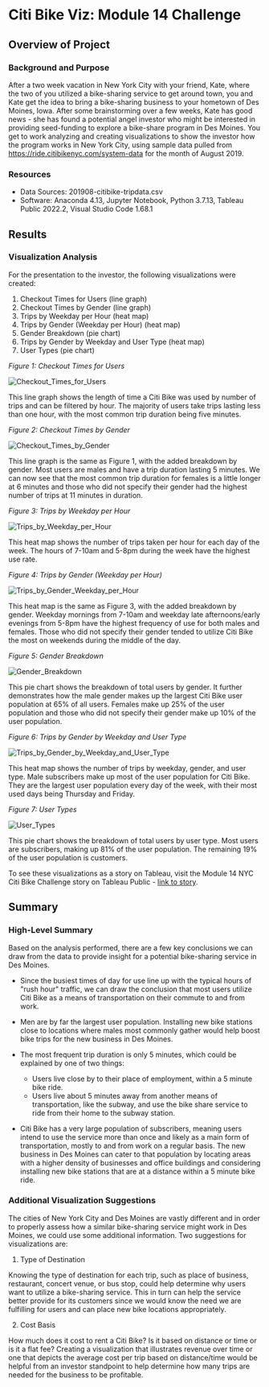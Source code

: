 # Citi Bike Viz: Module 14 Challenge

## Overview of Project

### Background and Purpose

After a two week vacation in New York City with your friend, Kate, where the two of you utilized a bike-sharing service to get around town, you and Kate get the idea to bring a bike-sharing business to your hometown of Des Moines, Iowa. After some brainstorming over a few weeks, Kate has good news - she has found a potential angel investor who might be interested in providing seed-funding to explore a bike-share program in Des Moines. You get to work analyzing and creating visualizations to show the investor how the program works in New York City, using sample data pulled from https://ride.citibikenyc.com/system-data for the month of August 2019.

### Resources

- Data Sources: 201908-citibike-tripdata.csv
- Software: Anaconda 4.13, Jupyter Notebook, Python 3.7.13, Tableau Public 2022.2, Visual Studio Code 1.68.1

## Results

### Visualization Analysis

For the presentation to the investor, the following visualizations were created:

1. Checkout Times for Users (line graph)
2. Checkout Times by Gender (line graph)
3. Trips by Weekday per Hour (heat map)
4. Trips by Gender (Weekday per Hour) (heat map)
5. Gender Breakdown (pie chart)
6. Trips by Gender by Weekday and User Type (heat map)
7. User Types (pie chart)

*Figure 1: Checkout Times for Users*

![Checkout_Times_for_Users](https://user-images.githubusercontent.com/106830513/189510860-fe21a281-208e-4c1f-a119-e61c49526a12.png)

This line graph shows the length of time a Citi Bike was used by number of trips and can be filtered by hour. The majority of users take trips lasting less than one hour, with the most common trip duration being five minutes.

*Figure 2: Checkout Times by Gender*

![Checkout_Times_by_Gender](https://user-images.githubusercontent.com/106830513/189510857-a0b00ba5-583b-4ba7-af83-bae698f4da46.png)

This line graph is the same as Figure 1, with the added breakdown by gender. Most users are males and have a trip duration lasting 5 minutes. We can now see that the most common trip duration for females is a little longer at 6 minutes and those who did not specify their gender had the highest number of trips at 11 minutes in duration.

*Figure 3: Trips by Weekday per Hour*

![Trips_by_Weekday_per_Hour](https://user-images.githubusercontent.com/106830513/189510877-f990d646-ec47-45d3-8380-b7e2b37dff82.png)

This heat map shows the number of trips taken per hour for each day of the week. The hours of 7-10am and 5-8pm during the week have the highest use rate.

*Figure 4: Trips by Gender (Weekday per Hour)*

![Trips_by_Gender_Weekday_per_Hour](https://user-images.githubusercontent.com/106830513/189510872-1b06ecc6-84a7-4ca2-85d2-3b8cd84d0766.png)

This heat map is the same as Figure 3, with the added breakdown by gender. Weekday mornings from 7-10am and weekday late afternoons/early evenings from 5-8pm have the highest frequency of use for both males and females. Those who did not specify their gender tended to utilize Citi Bike the most on weekends during the middle of the day.

*Figure 5: Gender Breakdown*

![Gender_Breakdown](https://user-images.githubusercontent.com/106830513/189510864-d6ee26cf-7d15-4c6d-8831-0161aad91d2d.png)

This pie chart shows the breakdown of total users by gender. It further demonstrates how the male gender makes up the largest Citi Bike user population at 65% of all users. Females make up 25% of the user population and those who did not specify their gender make up 10% of the user population.

*Figure 6: Trips by Gender by Weekday and User Type*

![Trips_by_Gender_by_Weekday_and_User_Type](https://user-images.githubusercontent.com/106830513/189510866-d0de33fc-fde8-4304-b4b4-635f18a4387e.png)

This heat map shows the number of trips by weekday, gender, and user type. Male subscribers make up most of the user population for Citi Bike. They are the largest user population every day of the week, with their most used days being Thursday and Friday.

*Figure 7: User Types*

![User_Types](https://user-images.githubusercontent.com/106830513/189510879-583e68d4-093b-4d71-9ab0-0dee800e6e4e.png)

This pie chart shows the breakdown of total users by user type. Most users are subscribers, making up 81% of the user population. The remaining 19% of the user population is customers.

To see these visualizations as a story on Tableau, visit the Module 14 NYC Citi Bike Challenge story on Tableau Public - [link to story](https://public.tableau.com/app/profile/danielle.fulgenzi/viz/Module14NYCCitiBikeChallenge/NYCCitiBikeChallenge?publish=yes).

## Summary

### High-Level Summary

Based on the analysis performed, there are a few key conclusions we can draw from the data to provide insight for a potential bike-sharing service in Des Moines.

+ Since the busiest times of day for use line up with the typical hours of "rush hour" traffic, we can draw the conclusion that most users utilize Citi Bike as a means of transportation on their commute to and from work.

+ Men are by far the largest user population. Installing new bike stations close to locations where males most commonly gather would help boost bike trips for the new business in Des Moines.

+ The most frequent trip duration is only 5 minutes, which could be explained by one of two things:
    - Users live close by to their place of employment, within a 5 minute bike ride.
    - Users live about 5 minutes away from another means of transportation, like the subway, and use the bike share service to ride from their home to the subway station.

+ Citi Bike has a very large population of subscribers, meaning users intend to use the service more than once and likely as a main form of transportation, mostly to and from work on a regular basis. The new business in Des Moines can cater to that population by locating areas with a higher density of businesses and office buildings and considering installing new bike stations that are at a distance within a 5 minute bike ride.

### Additional Visualization Suggestions

The cities of New York City and Des Moines are vastly different and in order to properly assess how a similar bike-sharing service might work in Des Moines, we could use some additional information. Two suggestions for visualizations are:

1. Type of Destination

Knowing the type of destination for each trip, such as place of business, restaurant, concert venue, or bus stop, could     help determine why users want to utilize a bike-sharing service. This in turn can help the service better provide for its   customers since we would know the need we are fulfilling for users and can place new bike locations appropriately.

2. Cost Basis

How much does it cost to rent a Citi Bike? Is it based on distance or time or is it a flat fee? Creating a visualization   that illustrates revenue over time or one that depicts the average cost per trip based on distance/time would be helpful   from an investor standpoint to help determine how many trips are needed for the business to be profitable.
